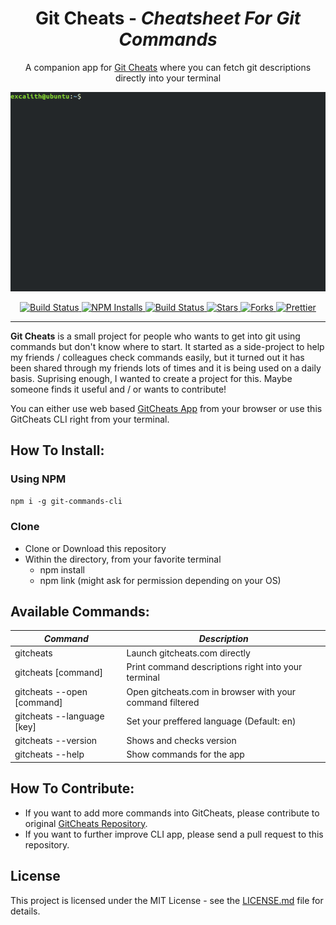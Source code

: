 <p align="center">
	<h1 align="center">Git Cheats - <i>Cheatsheet For Git Commands</i></h1>
</p>
<p align = "center">
    A companion app for <a href="http://gitcheats.com/">Git Cheats</a> where you can  fetch git descriptions directly into your terminal
</p>
<p align="center">
    <img src="screenshot.gif">
</p>

<p align="center">
	<a href="https://travis-ci.org/excalith/git-cheats-cli">
		<img alt="Build Status" height="18" src="https://img.shields.io/travis/excalith/git-cheats-cli.svg">
	</a>
	<a href="https://www.npmjs.com/package/git-commands-cli">
		<img alt="NPM Installs" height="18" src="https://img.shields.io/npm/dt/git-commands-cli.svg?label=installs">
	</a>
	<a href="https://github.com/excalith/Git-Cheats-Cli/issues">
		<img alt="Build Status" height="18" src="https://img.shields.io/github/issues/excalith/Git-Cheats-Cli.svg">
	</a>
	<a href="https://github.com/excalith/Git-Cheats-Cli/stargazers">
		<img alt="Stars" height="18" src="https://img.shields.io/github/stars/excalith/Git-Cheats-Cli.svg">
	</a>
	<a href="https://github.com/excalith/Git-Cheats-Cli/network">
		<img alt="Forks" height="18" src="https://img.shields.io/github/forks/excalith/Git-Cheats-Cli.svg">
	</a>
	<a href="https://prettier.io/">
		<img alt="Prettier" height="18" src="https://img.shields.io/badge/code_style-prettier-ff69b4.svg">
	</a>
</p>

<hr/>

**Git Cheats** is a small project for people who wants to get into git using commands but don't know where to start. It started as a side-project to help my friends / colleagues check commands easily, but it turned out it has been shared through my friends lots of times and it is being used on a daily basis. Suprising enough, I wanted to create a project for this. Maybe someone finds it useful and / or wants to contribute!

You can either use web based [GitCheats App](http://gitcheats.com) from your browser or use this GitCheats CLI right from your terminal.

## How To Install:

### Using NPM

`npm i -g git-commands-cli`

### Clone

- Clone or Download this repository
- Within the directory, from your favorite terminal
  - npm install
  - npm link (might ask for permission depending on your OS)

## Available Commands:

| _Command_                  | _Description_                                            |
| -------------------------- | -------------------------------------------------------- |
| gitcheats                  | Launch gitcheats.com directly                            |
| gitcheats [command]        | Print command descriptions right into your terminal      |
| gitcheats --open [command] | Open gitcheats.com in browser with your command filtered |
| gitcheats --language [key] | Set your preffered language (Default: en)                |
| gitcheats --version        | Shows and checks version                                 |
| gitcheats --help           | Show commands for the app                                |

## How To Contribute:

- If you want to add more commands into GitCheats, please contribute to original [GitCheats Repository](https://github.com/excalith/Git-Cheats).
- If you want to further improve CLI app, please send a pull request to this repository.

## License

This project is licensed under the MIT License - see the [LICENSE.md](LICENSE.md) file for details.
